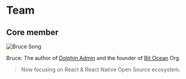 # Team

## Core member

![Bruce Song](https://avatars.githubusercontent.com/u/62941121?s=40&v=4)

Bruce: The author of [Dolphin Admin](https://dolphin-admin-react.bit-ocean.studio) and the founder of [Bit Ocean](https://github.com/bit-ocean-studio/) Org.

> Now focusing on React & React Native Open Source ecosystem.
